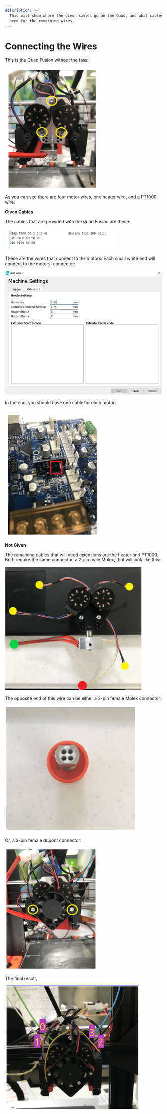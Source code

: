 ```yaml
---
description: >-
  This will show where the given cables go on the Quad, and what cables you will
  need for the remaining wires.
---
```


# Connecting the Wires

This is the Quad Fusion without the fans:

![](../.gitbook/assets/image%20%2825%29.png)

As you can see there are four motor wires, one heater wire, and a PT1000 wire.

**Given Cables** 

The cables that are provided with the Quad Fusion are these:

![](../.gitbook/assets/image%20%284%29.png)

These are the wires that connect to the motors. Each small white end will connect to the motors' connector:

![](../.gitbook/assets/image%20%286%29.png)

In the end, you should have one cable for each motor:

![](../.gitbook/assets/image%20%2818%29.png)

**Not Given** 

The remaining cables that will need extensions are the heater and PT1000. Both require the same connector, a 2-pin male Molex, that will look like this:

![](../.gitbook/assets/image%20%281%29.png)

The opposite end of this wire can be either a 2-pin female Molex connector:

![](../.gitbook/assets/image%20%2813%29.png)

Or, a 2-pin female dupont connector:

![](../.gitbook/assets/image%20%288%29.png)

The final result,

![](../.gitbook/assets/image%20%2821%29.png)



